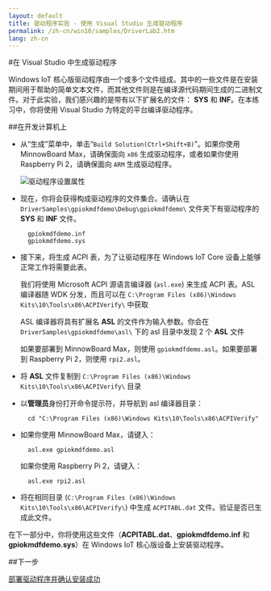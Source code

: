 ```yaml
---
layout: default
title: 驱动程序实验 - 使用 Visual Studio 生成驱动程序
permalink: /zh-cn/win10/samples/DriverLab2.htm
lang: zh-cn
---
```


#在 Visual Studio 中生成驱动程序

Windows IoT 核心版驱动程序由一个或多个文件组成。其中的一些文件是在安装期间用于帮助的简单文本文件，而其他文件则是在编译源代码期间生成的二进制文件。对于此实验，我们感兴趣的是带有以下扩展名的文件： **SYS** 和 **INF**。在本练习中，你将使用 Visual Studio 为特定的平台编译驱动程序。

##在开发计算机上

* 从“生成”菜单中，单击“`Build Solution(Ctrl+Shift+B)`”。如果你使用 MinnowBoard Max，请确保面向 `x86` 生成驱动程序，或者如果你使用 Raspberry Pi 2，请确保面向 `ARM` 生成驱动程序。

    ![驱动程序设置属性]({{site.baseurl}}/Resources/images/DriverLab/driver-build-option.png)

* 现在，你将会获得构成驱动程序的文件集合。请确认在 `DriverSamples\gpiokmdfdemo\Debug\gpiokmdfdemo\` 文件夹下有驱动程序的 **SYS** 和 **INF** 文件。

        gpiokmdfdemo.inf
        gpiokmdfdemo.sys

* 接下来，将生成 ACPI 表，为了让驱动程序在 Windows IoT Core 设备上能够正常工作将需要此表。

    我们将使用 Microsoft ACPI 源语言编译器 \(`asl.exe`\) 来生成 ACPI 表。ASL 编译器随 WDK 分发，而且可以在 `C:\Program Files (x86)\Windows Kits\10\Tools\x86\ACPIVerify\` 中获取

    ASL 编译器将具有扩展名 **ASL** 的文件作为输入参数。你会在 `DriverSamples\gpiokmdfdemo\asl\` 下的 asl 目录中发现 2 个 **ASL** 文件

    如果要部署到 MinnowBoard Max，则使用 `gpiokmdfdemo.asl`。如果要部署到 Raspberry Pi 2，则使用 `rpi2.asl`。

* 将 **ASL** 文件复制到 `C:\Program Files (x86)\Windows Kits\10\Tools\x86\ACPIVerify\` 目录

* 以**管理员**身份打开命令提示符，并导航到 asl 编译器目录：

        cd "C:\Program Files (x86)\Windows Kits\10\Tools\x86\ACPIVerify"

* 如果你使用 MinnowBoard Max，请键入：

        asl.exe gpiokmdfdemo.asl

    如果你使用 Raspberry Pi 2，请键入：

        asl.exe rpi2.asl

* 将在相同目录 \(`C:\Program Files (x86)\Windows Kits\10\Tools\x86\ACPIVerify\`\) 中生成 `ACPITABL.dat` 文件。验证是否已生成此文件。

在下一部分中，你将使用这些文件（**ACPITABL.dat**、**gpiokmdfdemo.inf** 和 **gpiokmdfdemo.sys**）在 Windows IoT 核心版设备上安装驱动程序。

##下一步

[部署驱动程序并确认安装成功]({{site.baseurl}}/{{page.lang}}/win10/samples/DriverLab3.htm)
